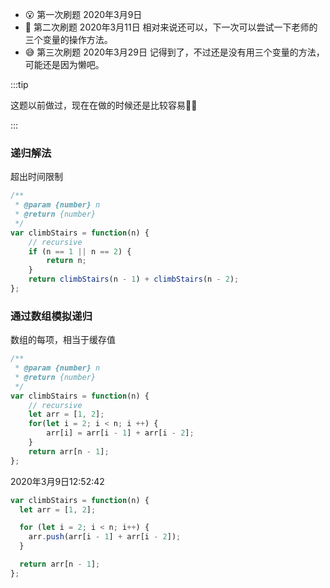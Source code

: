 - 😮 第一次刷题 2020年3月9日 
- :shit: 第二次刷题 2020年3月11日 相对来说还可以，下一次可以尝试一下老师的三个变量的操作方法。
- :sweat_smile: 第三次刷题 2020年3月29日 记得到了，不过还是没有用三个变量的方法，可能还是因为懒吧。



:::tip

这题以前做过，现在在做的时候还是比较容易:ox::beer:

:::



### 递归解法

超出时间限制

```javascript
/**
 * @param {number} n
 * @return {number}
 */
var climbStairs = function(n) {
    // recursive
    if (n == 1 || n == 2) {
        return n;
    }
    return climbStairs(n - 1) + climbStairs(n - 2);
};
```



### 通过数组模拟递归

数组的每项，相当于缓存值

```javascript
/**
 * @param {number} n
 * @return {number}
 */
var climbStairs = function(n) {
    // recursive
    let arr = [1, 2];
    for(let i = 2; i < n; i ++) {
        arr[i] = arr[i - 1] + arr[i - 2];
    }
    return arr[n - 1];
};
```



2020年3月9日12:52:42

```javascript
var climbStairs = function(n) {
  let arr = [1, 2];

  for (let i = 2; i < n; i++) {
    arr.push(arr[i - 1] + arr[i - 2]);
  }

  return arr[n - 1];
};
```

